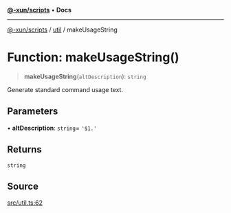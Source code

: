 [**@-xun/scripts**](../../README.md) • **Docs**

***

[@-xun/scripts](../../README.md) / [util](../README.md) / makeUsageString

# Function: makeUsageString()

> **makeUsageString**(`altDescription`): `string`

Generate standard command usage text.

## Parameters

• **altDescription**: `string`= `'$1.'`

## Returns

`string`

## Source

[src/util.ts:62](https://github.com/Xunnamius/xscripts/blob/7129e155987055d658c285b3a31d449ff5e71ba7/src/util.ts#L62)
